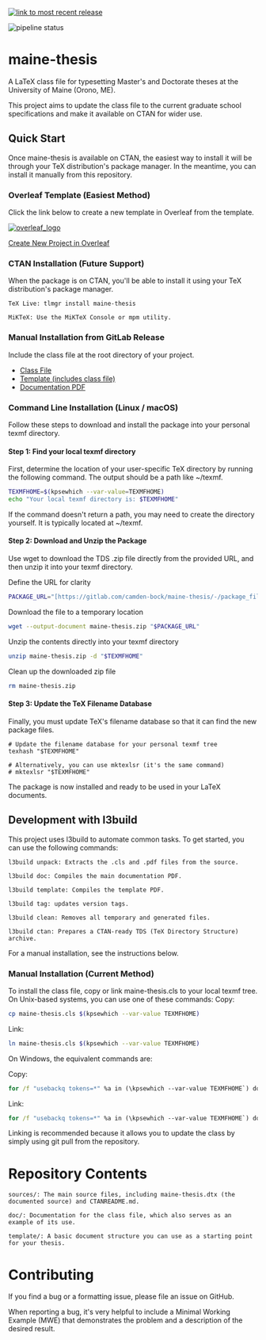 [![link to most recent release](https://gitlab.com/camden-bock/maine-thesis/-/badges/release.svg)](https://gitlab.com/camden-bock/maine-thesis/-/releases)

![pipeline status](https://gitlab.com/camden-bock/maine-thesis/badges/master/pipeline.svg?ignore_skipped=true)


# maine-thesis

A LaTeX class file for typesetting Master's and Doctorate theses at the University of Maine (Orono, ME).

This project aims to update the class file to the current graduate school specifications and make it available on CTAN
for wider use.

## Quick Start

Once maine-thesis is available on CTAN, the easiest way to install it will be through your TeX distribution's package
manager. In the meantime, you can install it manually from this repository.

### Overleaf Template (Easiest Method)

Click the link below to create a new template in Overleaf from the template.

[![overleaf_logo](https://upload.wikimedia.org/wikipedia/commons/thumb/2/2a/Overleaf_Logo.svg/250px-Overleaf_Logo.svg.png)](https://www.overleaf.com/docs?snip_uri=https%3A%2F%2Fgitlab.com%2Fapi%2Fv4%2Fprojects%2F72873936%2Fpackages%2Fgeneric%2Fmaine-thesis%2Flatest%2Fmaine-thesis-template.zip&engine=lualatex)

[Create New Project in Overleaf](https://www.overleaf.com/docs?snip_uri=https%3A%2F%2Fgitlab.com%2Fapi%2Fv4%2Fprojects%2F72873936%2Fpackages%2Fgeneric%2Fmaine-thesis%2Flatest%2Fmaine-thesis-template.zip&engine=lualatex)

### CTAN Installation (Future Support)

When the package is on CTAN, you'll be able to install it using your TeX distribution's package manager.

    TeX Live: tlmgr install maine-thesis

    MiKTeX: Use the MiKTeX Console or mpm utility.

### Manual Installation from GitLab Release

Include the class file at the root directory of your project.

- [Class File](https://gitlab.com/api/v4/projects/72873936/packages/generic/maine-thesis/latest/maine-thesis.cls)
- [Template (includes class file)](https://gitlab.com/api/v4/projects/72873936/packages/generic/maine-thesis/latest/maine-thesis-template.zip)
- [Documentation PDF](https://gitlab.com/api/v4/projects/72873936/packages/generic/maine-thesis/latest/maine-thesis.pdf)

### Command Line Installation (Linux / macOS)

Follow these steps to download and install the package into your personal texmf directory.
#### Step 1: Find your local texmf directory

First, determine the location of your user-specific TeX directory by running the following command. The output should be a path like ~/texmf.

```bash
TEXMFHOME=$(kpsewhich --var-value=TEXMFHOME)
echo "Your local texmf directory is: $TEXMFHOME"
```

If the command doesn't return a path, you may need to create the directory yourself. It is typically located at ~/texmf.

#### Step 2: Download and Unzip the Package

Use wget to download the TDS .zip file directly from the provided URL, and then unzip it into your texmf directory.

Define the URL for clarity
```bash
PACKAGE_URL="[https://gitlab.com/camden-bock/maine-thesis/-/package_files/226178653/download](https://gitlab.com/camden-bock/maine-thesis/-/package_files/226178653/download)"
```

Download the file to a temporary location
```bash
wget --output-document maine-thesis.zip "$PACKAGE_URL"
```

Unzip the contents directly into your texmf directory
```bash
unzip maine-thesis.zip -d "$TEXMFHOME"
```

Clean up the downloaded zip file
```bash
rm maine-thesis.zip
```

#### Step 3: Update the TeX Filename Database

Finally, you must update TeX's filename database so that it can find the new package files.
```
# Update the filename database for your personal texmf tree
texhash "$TEXMFHOME"

# Alternatively, you can use mktexlsr (it's the same command)
# mktexlsr "$TEXMFHOME"
```
The package is now installed and ready to be used in your LaTeX documents.

## Development with l3build

This project uses l3build to automate common tasks. To get started, you can use the following commands:

    l3build unpack: Extracts the .cls and .pdf files from the source.

    l3build doc: Compiles the main documentation PDF.

    l3build template: Compiles the template PDF.

    l3build tag: updates version tags.

    l3build clean: Removes all temporary and generated files.

    l3build ctan: Prepares a CTAN-ready TDS (TeX Directory Structure) archive.

For a manual installation, see the instructions below.

### Manual Installation (Current Method)

To install the class file, copy or link maine-thesis.cls to your local texmf tree. On Unix-based systems, you can use
one of these commands:
Copy:

```bash
cp maine-thesis.cls $(kpsewhich --var-value TEXMFHOME)
```

Link:

```bash
ln maine-thesis.cls $(kpsewhich --var-value TEXMFHOME)
```

On Windows, the equivalent commands are:

Copy:

```cmd
for /f "usebackq tokens=*" %a in (\kpsewhich --var-value TEXMFHOME`) do copy maine-thesis.cls %a`
```

Link:

```cmd
for /f "usebackq tokens=*" %a in (\kpsewhich --var-value TEXMFHOME`) do mklink %a maine-thesis.cls`
```

Linking is recommended because it allows you to update the class by simply using git pull from the repository.

# Repository Contents

    sources/: The main source files, including maine-thesis.dtx (the documented source) and CTANREADME.md.

    doc/: Documentation for the class file, which also serves as an example of its use.

    template/: A basic document structure you can use as a starting point for your thesis.

# Contributing

If you find a bug or a formatting issue, please file an issue on GitHub.

When reporting a bug, it's very helpful to include a Minimal Working Example (MWE) that demonstrates the problem and a
description of the desired result.